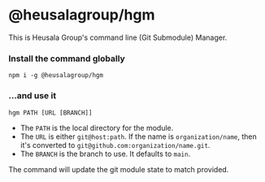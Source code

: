 # @heusalagroup/hgm

This is Heusala Group's command line (Git Submodule) Manager.

### Install the command globally

```
npm i -g @heusalagroup/hgm
```

### ...and use it

```
hgm PATH [URL [BRANCH]]
```

* The `PATH` is the local directory for the module.
* The `URL` is either `git@host:path`. 
  If the name is `organization/name`, then it's converted to `git@github.com:organization/name.git`.
* The `BRANCH` is the branch to use. It defaults to `main`.

The command will update the git module state to match provided.
